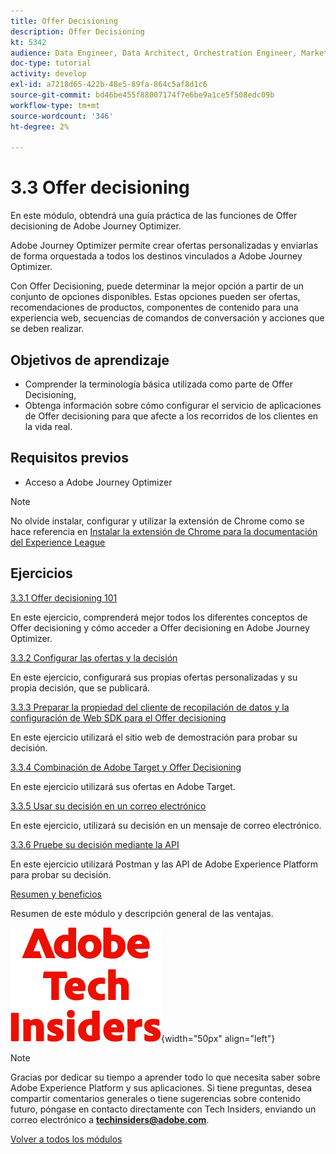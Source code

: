 ```yaml
---
title: Offer Decisioning
description: Offer Decisioning
kt: 5342
audience: Data Engineer, Data Architect, Orchestration Engineer, Marketer
doc-type: tutorial
activity: develop
exl-id: a7218d65-422b-48e5-89fa-864c5af8d1c6
source-git-commit: bd46be455f88007174f7e6be9a1ce5f508edc09b
workflow-type: tm+mt
source-wordcount: '346'
ht-degree: 2%

---
```


# 3.3 Offer decisioning

En este módulo, obtendrá una guía práctica de las funciones de Offer decisioning de Adobe Journey Optimizer.

Adobe Journey Optimizer permite crear ofertas personalizadas y enviarlas de forma orquestada a todos los destinos vinculados a Adobe Journey Optimizer.

Con Offer Decisioning, puede determinar la mejor opción a partir de un conjunto de opciones disponibles. Estas opciones pueden ser ofertas, recomendaciones de productos, componentes de contenido para una experiencia web, secuencias de comandos de conversación y acciones que se deben realizar.

## Objetivos de aprendizaje

- Comprender la terminología básica utilizada como parte de Offer Decisioning,
- Obtenga información sobre cómo configurar el servicio de aplicaciones de Offer decisioning para que afecte a los recorridos de los clientes en la vida real.

## Requisitos previos

- Acceso a Adobe Journey Optimizer

>[!NOTE]
>
>No olvide instalar, configurar y utilizar la extensión de Chrome como se hace referencia en [Instalar la extensión de Chrome para la documentación del Experience League](../../gettingstarted/gettingstarted/ex1.md)

## Ejercicios

[3.3.1 Offer decisioning 101](./ex1.md)

En este ejercicio, comprenderá mejor todos los diferentes conceptos de Offer decisioning y cómo acceder a Offer decisioning en Adobe Journey Optimizer.

[3.3.2 Configurar las ofertas y la decisión](./ex2.md)

En este ejercicio, configurará sus propias ofertas personalizadas y su propia decisión, que se publicará.

[3.3.3 Preparar la propiedad del cliente de recopilación de datos y la configuración de Web SDK para el Offer decisioning](./ex3.md)

En este ejercicio utilizará el sitio web de demostración para probar su decisión.

[3.3.4 Combinación de Adobe Target y Offer Decisioning](./ex4.md)

En este ejercicio utilizará sus ofertas en Adobe Target.

[3.3.5 Usar su decisión en un correo electrónico](./ex5.md)

En este ejercicio, utilizará su decisión en un mensaje de correo electrónico.

[3.3.6 Pruebe su decisión mediante la API](./ex6.md)

En este ejercicio utilizará Postman y las API de Adobe Experience Platform para probar su decisión.

[Resumen y beneficios](./summary.md)

Resumen de este módulo y descripción general de las ventajas.

![Perspectivas técnicas](./../../../assets/images/techinsiders.png){width="50px" align="left"}

>[!NOTE]
>
>Gracias por dedicar su tiempo a aprender todo lo que necesita saber sobre Adobe Experience Platform y sus aplicaciones. Si tiene preguntas, desea compartir comentarios generales o tiene sugerencias sobre contenido futuro, póngase en contacto directamente con Tech Insiders, enviando un correo electrónico a **techinsiders@adobe.com**.

[Volver a todos los módulos](../../../overview.md)
